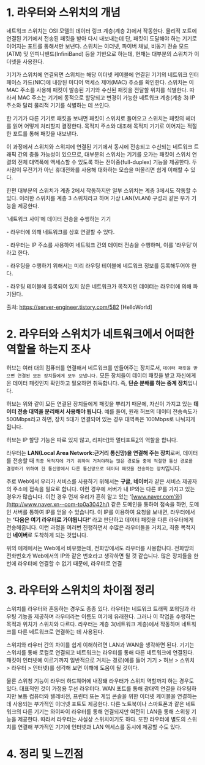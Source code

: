 # 1. 라우터와 스위치의 개념

네트워크 스위치는 OSI 모델의 데이터 링크 계층(계층 2)에서 작동한다. 물리적 포트에 연결된 기기에서 전송된 패킷을 받아 다시 내보내는데 단, 패킷이 도달해야 하는 기기로 이어지는 포트를 통해서만 보낸다. 스위치는 이더넷, 파이버 채널, 비동기 전송 모드(ATM) 및 인피니밴드(InfiniBand) 등을 기반으로 하는데, 현재는 대부분의 스위치가 이더넷을 사용한다.

기기가 스위치에 연결되면 스위치는 해당 이더넷 케이블에 연결된 기기의 네트워크 인터페이스 카드(NIC)에 내장된 미디어 액세스 제어(MAC) 주소를 확인한다. 스위치는 이 MAC 주소를 사용해 패킷이 발송된 기기와 수신된 패킷을 전달할 위치를 식별한다. 따라서 MAC 주소는 기기에 동적으로 할당되고 변경이 가능한 네트워크 계층(계층 3) IP 주소와 달리 물리적 기기를 식별하는 데 쓰인다.

한 기기가 다른 기기로 패킷을 보내면 패킷이 스위치로 들어오고 스위치는 패킷의 헤더를 읽어 어떻게 처리할지 결정한다. 목적지 주소와 대조해 목적지 기기로 이어지는 적절한 포트를 통해 패킷을 내보낸다.

이 과정에서 스위치와 스위치에 연결된 기기에서 동시에 전송되고 수신되는 네트워크 트래픽 간의 충돌 가능성이 있으므로, 대부분의 스위치는 기기를 오가는 패킷이 스위치 연결의 전체 대역폭에 액세스할 수 있도록 하는 전이중(full-duplex) 기능을 제공한다. 두 사람이 무전기가 아닌 휴대전화를 사용해 대화하는 모습을 떠올리면 쉽게 이해할 수 있다.

한편 대부분의 스위치가 계층 2에서 작동하지만 일부 스위치는 계층 3에서도 작동할 수 있다. 이러한 스위치를 계층 3 스위치라고 하며 가상 LAN(VLAN) 구성과 같은 부가 기능을 제공한다.

'네트워크 사이'에 데이터 전송을 수행하는 기기

\- 라우터에 의해 네트워크를 상호 연결할 수 있다.

\- 라우터는 IP 주소를 사용하여 네트워크 간의 데이터 전송을 수행하며, 이를 '라우팅'이라고 한다.

\- 라우팅을 수행하기 위해서는 미리 라우팅 테이블에 네트워크 정보를 등록해두어야 한다.

\- 라우팅 테이블에 등록되어 있지 않은 네트워크가 목적지인 데이터는 라우터에 의해 파기된다.





출처: https://server-engineer.tistory.com/582 [HelloWorld]

# 2. 라우터와 스위치가 네트워크에서 어떠한 역할을 하는지 조사

허브는 여러 대의 컴퓨터를 연결해서 네트워크를 만들어주는 장치로서, `데이터 패킷을 받으면 연결된 모든 장치들에게 모두 보냅니다.` 모든 장치들이 데이터 패킷을 받고 자신에게 온 데이터 패킷인지 확인하고 필요하면 취득합니다. 즉, **단순 분배를 하는 중계 장치**입니다.

허브는 위와 같이 모든 연결된 장치들에게 패킷을 뿌리기 때문에, 자신이 가지고 있는 **데이터 전송 대역을 분리해서 사용해야 됩니다**. 예를 들어, 원래 허브의 데이터 전송속도가 500Mbps라고 하면, 장치 5대가 연결되어 있는 경우 대역폭은 100Mbps로 나눠지게 됩니다.

허브는 IP 할당 기능은 따로 있지 않고, 리피터[1](http://melonicedlatte.com/network/2019/12/21/154500.html#fn:1)와 멀티포트[2](http://melonicedlatte.com/network/2019/12/21/154500.html#fn:2)의 역할을 합니다.



라우터는 **LAN(Local Area Network:근거리 통신망)을 연결해 주는 장치**로써, 데이터를 전송할 때 `최종 목적지에 가기 위하여 거쳐야하는 많은 경로들 중에 적절한 통신 경로를 결정하기 위하여 한 통신망에서 다른 통신망으로 데이터 패킷을 전송하는 장치`입니다.

주로 Web에서 우리가 서비스를 사용하기 위해서는 **구글**, **네이버**과 같은 서비스 제공자의 주소에 접속을 필요로 합니다. 이런 경우에 서버가 내 IP와는 다른 IP를 가지고 있는 경우가 많습니다. 이런 경우 먼저 우리가 흔히 알고 있는 ‘[www.naver.com’와](http://www.naver.xn--com-to0a3042h/) 같은 도메인을 통하여 접속을 하면, 도메인 서버를 통하여 IP를 얻을 수 있습니다. 이 IP를 이용하여 요청을 보내면, 라우터에서는 **‘다음은 여기 라우터로 가야됩니다!’** 라고 판단하고 데이터 패킷을 다른 라우터에게 전송해줍니다. 이런 과정을 여러번 진행하면서 수많은 라우터들을 거치고, 최종 목적지인 **네이버**로 도착하게 되는 것입니다.

위의 에제에서는 Web에서 비유했는데, 전화망에서도 라우터를 사용합니다. 전화망의 전화번호가 Web에서의 IP와 같은 번호라고 생각하면 될 것 같습니다. 많은 장치들을 한 번에 라우터에 연결할 수 없기 때문에, 라우터로 연결

# 3. 라우터와 스위치의 차이점 정리

스위치를 라우터와 혼동하는 경우도 종종 있다. 라우터는 네트워크 트래픽 포워딩과 라우팅 기능을 제공하며 라우터라는 이름도 여기에 유래한다. 그러나 이 작업을 수행하는 목적과 위치가 스위치와 다르다. 라우터는 계층 3(네트워크 계층)에서 작동하며 네트워크를 다른 네트워크로 연결하는 데 사용된다.

스위치와 라우터 간의 차이를 쉽게 이해하려면 LAN과 WAN을 생각하면 된다. 기기는 스위치를 통해 로컬로 연결되고 네트워크는 라우터를 통해 다른 네트워크에 연결된다. 패킷이 인터넷에 이르기까지 일반적으로 거치는 경로(예를 들어 기기 > 허브 > 스위치 > 라우터 > 인터넷)를 생각해 보면 이해에 도움이 될 것이다.

물론 스위칭 기능이 라우터 하드웨어에 내장돼 라우터가 스위치 역할까지 하는 경우도 있다. 대표적인 것이 가정용 무선 라우터다. WAN 포트를 통해 광대역 연결을 라우팅하지만 보통 컴퓨터와 텔레비전, 프린터 또는 게임 콘솔을 위한 이더넷 케이블을 연결하는 데 사용되는 부가적인 이더넷 포트도 제공한다. 다른 노트북이나 스마트폰과 같은 네트워크의 다른 기기는 와이파이 라우터를 통해 연결되지만 여전히 LAN을 통해 스위칭 기능을 제공한다. 따라서 라우터는 사실상 스위치이기도 하다. 또한 라우터에 별도의 스위치를 연결해 부가적인 기기에 인터넷과 LAN 액세스를 동시에 제공할 수도 있다.

# 4. 정리 및 느낀점

